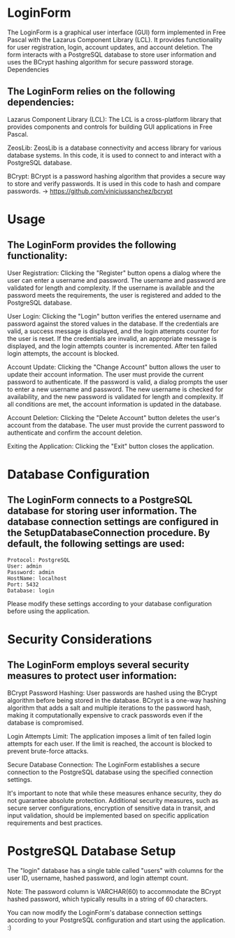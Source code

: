 # LoginForm

The LoginForm is a graphical user interface (GUI) form implemented in Free Pascal with the Lazarus Component Library (LCL). It provides functionality for user registration, login, account updates, and account deletion. The form interacts with a PostgreSQL database to store user information and uses the BCrypt hashing algorithm for secure password storage.
Dependencies

## The LoginForm relies on the following dependencies:

Lazarus Component Library (LCL): The LCL is a cross-platform library that provides components and controls for building GUI applications in Free Pascal.

ZeosLib: ZeosLib is a database connectivity and access library for various database systems. In this code, it is used to connect to and interact with a PostgreSQL database.

BCrypt: BCrypt is a password hashing algorithm that provides a secure way to store and verify passwords. It is used in this code to hash and compare passwords.
-> https://github.com/viniciussanchez/bcrypt

# Usage

## The LoginForm provides the following functionality:

User Registration: Clicking the "Register" button opens a dialog where the user can enter a username and password. The username and password are validated for length and complexity. If the username is available and the password meets the requirements, the user is registered and added to the PostgreSQL database.

User Login: Clicking the "Login" button verifies the entered username and password against the stored values in the database. If the credentials are valid, a success message is displayed, and the login attempts counter for the user is reset. If the credentials are invalid, an appropriate message is displayed, and the login attempts counter is incremented. After ten failed login attempts, the account is blocked.

Account Update: Clicking the "Change Account" button allows the user to update their account information. The user must provide the current password to authenticate. If the password is valid, a dialog prompts the user to enter a new username and password. The new username is checked for availability, and the new password is validated for length and complexity. If all conditions are met, the account information is updated in the database.

Account Deletion: Clicking the "Delete Account" button deletes the user's account from the database. The user must provide the current password to authenticate and confirm the account deletion.

Exiting the Application: Clicking the "Exit" button closes the application.

# Database Configuration

## The LoginForm connects to a PostgreSQL database for storing user information. The database connection settings are configured in the SetupDatabaseConnection procedure. By default, the following settings are used:

    Protocol: PostgreSQL
    User: admin
    Password: admin
    HostName: localhost
    Port: 5432
    Database: login

Please modify these settings according to your database configuration before using the application.

# Security Considerations

## The LoginForm employs several security measures to protect user information:

BCrypt Password Hashing: User passwords are hashed using the BCrypt algorithm before being stored in the database. BCrypt is a one-way hashing algorithm that adds a salt and multiple iterations to the password hash, making it computationally expensive to crack passwords even if the database is compromised.

Login Attempts Limit: The application imposes a limit of ten failed login attempts for each user. If the limit is reached, the account is blocked to prevent brute-force attacks.

Secure Database Connection: The LoginForm establishes a secure connection to the PostgreSQL database using the specified connection settings.

It's important to note that while these measures enhance security, they do not guarantee absolute protection. Additional security measures, such as secure server configurations, encryption of sensitive data in transit, and input validation, should be implemented based on specific application requirements and best practices.

# PostgreSQL Database Setup

The "login" database has a single table called "users" with columns for the user ID, username, hashed password, and login attempt count.

Note: The password column is VARCHAR(60) to accommodate the BCrypt hashed password, which typically results in a string of 60 characters.
	
You can now modify the LoginForm's database connection settings according to your PostgreSQL configuration and start using the application. :)
